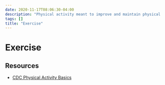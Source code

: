 ```yaml
---
date: 2020-11-17T08:06:30-04:00
description: "Physical activity meant to improve and maintain physical health"
tags: []
title: "Exercise"
---
```


# Exercise

## Resources

* [CDC Physical Activity Basics](https://www.cdc.gov/physicalactivity/basics/)
